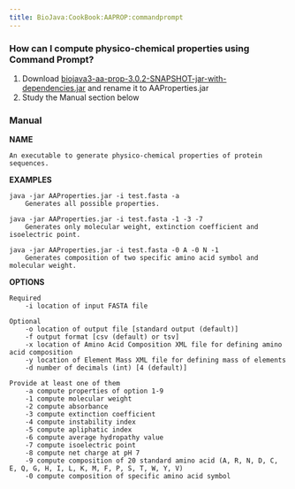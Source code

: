 ```yaml
---
title: BioJava:CookBook:AAPROP:commandprompt
---
```


### How can I compute physico-chemical properties using Command Prompt?

1) Download
[biojava3-aa-prop-3.0.2-SNAPSHOT-jar-with-dependencies.jar](http://www.biojava.org/download/maven/org/biojava/biojava3-aa-prop/3.0.2-SNAPSHOT/biojava3-aa-prop-3.0.2-SNAPSHOT-jar-with-dependencies.jar)
and rename it to AAProperties.jar  
2) Study the Manual section below  

### Manual

<b>NAME</b>

    An executable to generate physico-chemical properties of protein sequences.

<b>EXAMPLES</b>

    java -jar AAProperties.jar -i test.fasta -a
        Generates all possible properties.

    java -jar AAProperties.jar -i test.fasta -1 -3 -7
        Generates only molecular weight, extinction coefficient and isoelectric point.

    java -jar AAProperties.jar -i test.fasta -0 A -0 N -1
        Generates composition of two specific amino acid symbol and molecular weight.

<b>OPTIONS</b>

    Required
        -i location of input FASTA file

    Optional
        -o location of output file [standard output (default)]
        -f output format [csv (default) or tsv]
        -x location of Amino Acid Composition XML file for defining amino acid composition
        -y location of Element Mass XML file for defining mass of elements
        -d number of decimals (int) [4 (default)]

    Provide at least one of them
        -a compute properties of option 1-9
        -1 compute molecular weight
        -2 compute absorbance
        -3 compute extinction coefficient
        -4 compute instability index
        -5 compute apliphatic index
        -6 compute average hydropathy value
        -7 compute isoelectric point
        -8 compute net charge at pH 7
        -9 compute composition of 20 standard amino acid (A, R, N, D, C, E, Q, G, H, I, L, K, M, F, P, S, T, W, Y, V)
        -0 compute composition of specific amino acid symbol
